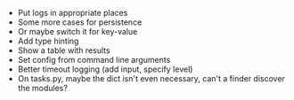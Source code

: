 * Put logs in appropriate places
* Some more cases for persistence
* Or maybe switch it for key-value
* Add type hinting
* Show a table with results
* Set config from command line arguments
* Better timeout logging (add input, specify level)
* On tasks.py, maybe the dict isn't even necessary, can't a finder discover the modules?
